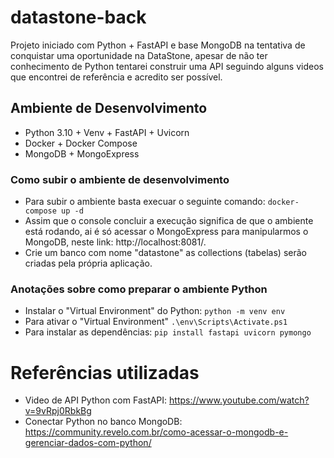 # datastone-back
Projeto iniciado com Python + FastAPI e base MongoDB na tentativa de conquistar uma oportunidade na DataStone, apesar de não ter conhecimento de Python tentarei construir uma API seguindo alguns videos que encontrei de referência e acredito ser possível.

## Ambiente de Desenvolvimento
 - Python 3.10 + Venv + FastAPI + Uvicorn
 - Docker + Docker Compose
 - MongoDB + MongoExpress

### Como subir o ambiente de desenvolvimento
 - Para subir o ambiente basta execuar o seguinte comando:
 `
 docker-compose up -d
 `
 - Assim que o console concluir a execução significa de que o ambiente está rodando, ai é só acessar o MongoExpress para manipularmos o MongoDB, neste link: http://localhost:8081/.
 - Crie um banco com nome "datastone" as collections (tabelas) serão criadas pela própria aplicação.

### Anotações sobre como preparar o ambiente Python
 - Instalar o "Virtual Environment" do Python: `python -m venv env `
 - Para ativar o "Virtual Environment" `.\env\Scripts\Activate.ps1`
 - Para instalar as dependências: `pip install fastapi uvicorn pymongo`

# Referências utilizadas
 - Video de API Python com FastAPI: https://www.youtube.com/watch?v=9vRpj0RbkBg
 - Conectar Python no banco MongoDB: https://community.revelo.com.br/como-acessar-o-mongodb-e-gerenciar-dados-com-python/